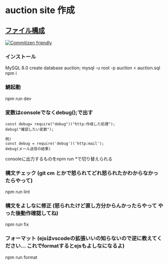 # auction site 作成

## [ファイル構成](https://gist.github.com/mitsuruog/fc48397a8e80f051a145)

[![Commitizen friendly](https://img.shields.io/badge/commitizen-friendly-brightgreen.svg)](http://commitizen.github.io/cz-cli/)

### インストール
MySQL 8.0
create database auction;
mysql -u root -p auction < auction.sql
npm i

### 鯖起動
npm run dev

### 変数はconsoleでなくdebug();で出す
```
const debug= require("debug")("http:作成した処理");
debug("確認したい変数");

例)
const debug = require('debug')('http:mail');
debug(メール送信の結果)
```
consoleに出力するものをnpm run *で切り替えられる

### 構文チェック (git cm とかで怒られてどれ怒られたかわからなかったらやって)
npm run lint

### 構文をよしなに修正 (怒られたけど直し方分からんかったらやって やった後動作確認してね)
npm run fix

### フォーマット (ejsはvscodeの拡張いいの知らないので逆に教えてください... これでformatするとejsもよしなになるよ)
npm run format
